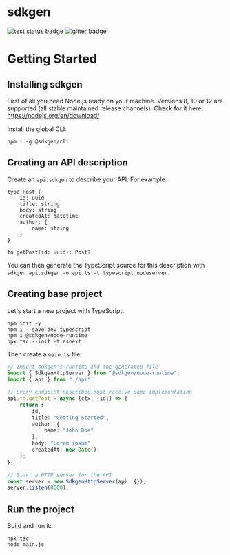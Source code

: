 # sdkgen

[![test status badge](https://github.com/sdkgen/sdkgen/workflows/test/badge.svg?branch=master)](https://github.com/sdkgen/sdkgen/actions)
[![gitter badge](https://img.shields.io/gitter/room/sdkgen/community)](https://gitter.im/sdkgen/community)

# Getting Started

## Installing sdkgen

First of all you need Node.js ready on your machine. Versions 8, 10 or 12 are supported (all stable maintained release channels). Check for it here: https://nodejs.org/en/download/

Install the global CLI:

```
npm i -g @sdkgen/cli
```

## Creating an API description

Create an `api.sdkgen` to describe your API. For example:

```
type Post {
    id: uuid
    title: string
    body: string
    createdAt: datetime
    author: {
        name: string
    }
}

fn getPost(id: uuid): Post?
```

You can then generate the TypeScript source for this description with `sdkgen api.sdkgen -o api.ts -t typescript_nodeserver`.

## Creating base project

Let's start a new project with TypeScript:

```
npm init -y
npm i --save-dev typescript
npm i @sdkgen/node-runtime
npx tsc --init -t esnext
```

Then create a `main.ts` file:

```typescript
// Import sdkgen's runtime and the generated file
import { SdkgenHttpServer } from "@sdkgen/node-runtime";
import { api } from "./api";

// Every endpoint described must receive some implementation
api.fn.getPost = async (ctx, {id}) => {
    return {
        id,
        title: "Getting Started",
        author: {
            name: "John Doe"
        },
        body: "Lorem ipsum",
        createdAt: new Date(),
    };
};

// Start a HTTP server for the API
const server = new SdkgenHttpServer(api, {});
server.listen(8000);
```

## Run the project

Build and run it:

```
npx tsc
node main.js
```
